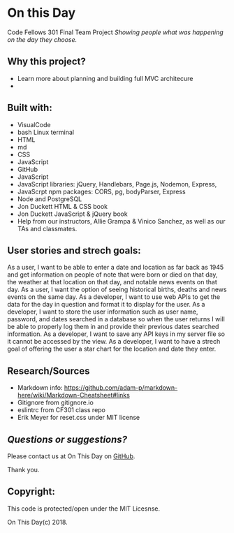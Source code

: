 # On this Day
Code Fellows 301 Final Team Project
*Showing people what was happening on the day they choose.*

## Why this project?

* Learn more about planning and building full MVC architecure
* 

## Built with:
* VisualCode
* bash Linux terminal
* HTML
* md
* CSS  
* JavaScript
* GitHub
* JavaScript
* JavaScript libraries: jQuery, Handlebars, Page.js, Nodemon, Express, 
* JavaScrpt npm packages: CORS, pg, bodyParser, Express
* Node and PostgreSQL
* Jon Duckett HTML & CSS book
* Jon Duckett JavaScript & jQuery book
* Help from our instructors, Allie Grampa & Vinico Sanchez, as well as our TAs and classmates.

## User stories and strech goals:
As a user, I want to be able to enter a date and location as far back as 1945 and get information on people of note that were born or died on that day, the weather at that location on that day, and notable news events on that day.
As a user, I want the option of seeing historical births, deaths and news events on the same day.
As a developer, I want to use web APIs to get the data for the day in question and format it to display for the user.
As a developer, I want to store the user information such as user name, password, and dates searched in a database so when the user returns I will be able to properly log them in and provide their previous dates searched information. 
As a developer, I want to save any API keys in my server file so it cannot be accessed by the view.
As a developer, I want to have a strech goal of offering the user a star chart for the location and date they enter.

## Research/Sources
* Markdown info: https://github.com/adam-p/markdown-here/wiki/Markdown-Cheatsheet#links
* Gitignore from gitignore.io
* eslintrc from CF301 class repo
* Erik Meyer for reset.css under MIT license



## *Questions or suggestions?* 

Please contact us at On This Day on [GitHub](https://github.com/On-This-Day).

 Thank you.

## Copyright:

 This code is protected/open under the MIT Licesnse. 
 
 On This Day(c) 2018.
 